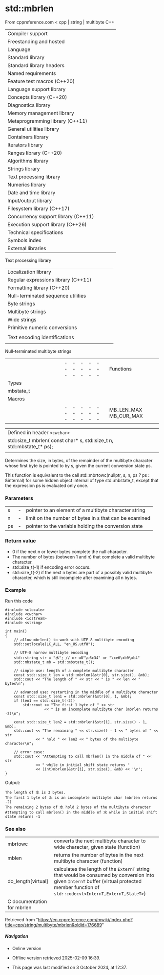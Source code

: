 # std::mbrlen

From cppreference.com
< cpp‎ | string‎ | multibyte
C++

|  |  |  |  |  |
| --- | --- | --- | --- | --- |
| Compiler support | | | | |
| Freestanding and hosted | | | | |
| Language | | | | |
| Standard library | | | | |
| Standard library headers | | | | |
| Named requirements | | | | |
| Feature test macros (C++20) | | | | |
| Language support library | | | | |
| Concepts library (C++20) | | | | |
| Diagnostics library | | | | |
| Memory management library | | | | |
| Metaprogramming library (C++11) | | | | |
| General utilities library | | | | |
| Containers library | | | | |
| Iterators library | | | | |
| Ranges library (C++20) | | | | |
| Algorithms library | | | | |
| Strings library | | | | |
| Text processing library | | | | |
| Numerics library | | | | |
| Date and time library | | | | |
| Input/output library | | | | |
| Filesystem library (C++17) | | | | |
| Concurrency support library (C++11) | | | | |
| Execution support library (C++26) | | | | |
| Technical specifications | | | | |
| Symbols index | | | | |
| External libraries | | | | |

Text processing library

|  |  |  |  |  |
| --- | --- | --- | --- | --- |
| Localization library | | | | |
| Regular expressions library (C++11) | | | | |
| Formatting library (C++20) | | | | |
| Null-terminated sequence utilities | | | | |
| Byte strings | | | | |
| Multibyte strings | | | | |
| Wide strings | | | | |
| Primitive numeric conversions | | | | |
| |  |  |  |  |  | | --- | --- | --- | --- | --- | | to_chars(C++17) | | | | | | to_chars_result(C++17) | | | | | | from_chars(C++17) | | | | | | from_chars_result(C++17) | | | | | | chars_format(C++17) | | | | | |
| Text encoding identifications | | | | |
| |  |  |  |  |  | | --- | --- | --- | --- | --- | | text_encoding(C++26) | | | | | |

Null-terminated multibyte strings

|  |  |  |  |  |  |  |  |  |  |  |  |  |  |  |  |  |  |  |  |  |  |  |  |  |  |  |  |  |  |  |  |  |  |  |  |  |  |  |  |  |  |  |  |  |  |  |  |  |  |  |  |  |  |  |  |  |  |  |  |  |  |  |  |  |  |  |  |  |  |  |  |  |  |  |  |  |  |  |  |  |  |  |  |  |  |  |  |  |  |  |  |  |  |  |  |  |  |  |  |  |  |  |  |  |  |  |  |  |  |  |  |  |  |  |  |  |  |  |  |
| --- | --- | --- | --- | --- | --- | --- | --- | --- | --- | --- | --- | --- | --- | --- | --- | --- | --- | --- | --- | --- | --- | --- | --- | --- | --- | --- | --- | --- | --- | --- | --- | --- | --- | --- | --- | --- | --- | --- | --- | --- | --- | --- | --- | --- | --- | --- | --- | --- | --- | --- | --- | --- | --- | --- | --- | --- | --- | --- | --- | --- | --- | --- | --- | --- | --- | --- | --- | --- | --- | --- | --- | --- | --- | --- | --- | --- | --- | --- | --- | --- | --- | --- | --- | --- | --- | --- | --- | --- | --- | --- | --- | --- | --- | --- | --- | --- | --- | --- | --- | --- | --- | --- | --- | --- | --- | --- | --- | --- | --- | --- | --- | --- | --- | --- | --- | --- | --- | --- | --- |
| |  |  |  |  |  | | --- | --- | --- | --- | --- | | Functions | | | | | | Wide/multibyte examination | | | | | | |  |  |  |  |  | | --- | --- | --- | --- | --- | | mblen | | | | | | ****mbrlen**** | | | | | | |  |  |  |  |  | | --- | --- | --- | --- | --- | | mbsinit | | | | | |  | | | | | | | Multibyte/wide conversions | | | | | | |  |  |  |  |  | | --- | --- | --- | --- | --- | | mbtowc | | | | | | mbstowcs | | | | | | btowc | | | | | | mbrtowc | | | | | | mbsrtowcs | | | | | | wctomb | | | | | | wcstombs | | | | | | wctob | | | | | | |  |  |  |  |  | | --- | --- | --- | --- | --- | | wcrtomb | | | | | | wcsrtombs | | | | | | mbrtoc8(C++20) | | | | | | mbrtoc16(C++11) | | | | | | mbrtoc32(C++11) | | | | | | c8rtomb(C++20) | | | | | | c16rtomb(C++11) | | | | | | c32rtomb(C++11) | | | | | | |
| Types | | | | |
| mbstate_t | | | | |
| Macros | | | | |
| |  |  |  |  |  | | --- | --- | --- | --- | --- | | MB_LEN_MAX MB_CUR_MAX | | | | | | __STDC_UTF_16__ __STDC_UTF_32__(C++11)(C++11) | | | | | |

|  |  |  |
| --- | --- | --- |
| Defined in header `<cwchar>` |  |  |
| std::size_t mbrlen( const char\* s, std::size_t n, std::mbstate_t\* ps); |  |  |
|  |  |  |

Determines the size, in bytes, of the remainder of the multibyte character whose first byte is pointed to by s, given the current conversion state ps.

This function is equivalent to the call std::mbrtowc(nullptr, s, n, ps ? ps : &internal) for some hidden object internal of type std::mbstate_t, except that the expression ps is evaluated only once.

### Parameters

|  |  |  |
| --- | --- | --- |
| s | - | pointer to an element of a multibyte character string |
| n | - | limit on the number of bytes in s that can be examined |
| ps | - | pointer to the variable holding the conversion state |

### Return value

- ​0​ if the next n or fewer bytes complete the null character.
- The number of bytes (between 1 and n) that complete a valid multibyte character.
- std::size_t(-1) if encoding error occurs.
- std::size_t(-2) if the next n bytes are part of a possibly valid multibyte character, which is still incomplete after examining all n bytes.

### Example

Run this code

```
#include <clocale>
#include <cwchar>
#include <iostream>
#include <string>
 
int main()
{
    // allow mbrlen() to work with UTF-8 multibyte encoding
    std::setlocale(LC_ALL, "en_US.utf8");
 
    // UTF-8 narrow multibyte encoding
    std::string str = "水"; // or u8"\u6c34" or "\xe6\xb0\xb4"
    std::mbstate_t mb = std::mbstate_t();
 
    // simple use: length of a complete multibyte character
    const std::size_t len = std::mbrlen(&str[0], str.size(), &mb);
    std::cout << "The length of " << str << " is " << len << " bytes\n";
 
    // advanced use: restarting in the middle of a multibyte character
    const std::size_t len1 = std::mbrlen(&str[0], 1, &mb);
    if (len1 == std::size_t(-2))
        std::cout << "The first 1 byte of " << str
                  << " is an incomplete multibyte char (mbrlen returns -2)\n";
 
    const std::size_t len2 = std::mbrlen(&str[1], str.size() - 1, &mb);
    std::cout << "The remaining " << str.size() - 1 << " bytes of " << str
              << " hold " << len2 << " bytes of the multibyte character\n";
 
    // error case:
    std::cout << "Attempting to call mbrlen() in the middle of " << str
              << " while in initial shift state returns "
              << (int)mbrlen(&str[1], str.size(), &mb) << '\n';
}

```

Output:

```
The length of 水 is 3 bytes.
The first 1 byte of 水 is an incomplete multibyte char (mbrlen returns -2)
The remaining 2 bytes of 水 hold 2 bytes of the multibyte character
Attempting to call mbrlen() in the middle of 水 while in initial shift state returns -1

```

### See also

|  |  |
| --- | --- |
| mbrtowc | converts the next multibyte character to wide character, given state   (function) |
| mblen | returns the number of bytes in the next multibyte character   (function) |
| do_length[virtual] | calculates the length of the `ExternT` string that would be consumed by conversion into given `InternT` buffer   (virtual protected member function of `std::codecvt<InternT,ExternT,StateT>`) |
| C documentation for mbrlen | |

Retrieved from "<https://en.cppreference.com/mwiki/index.php?title=cpp/string/multibyte/mbrlen&oldid=176689>"

##### Navigation

- Online version
- Offline version retrieved 2025-02-09 16:39.

- This page was last modified on 3 October 2024, at 12:37.